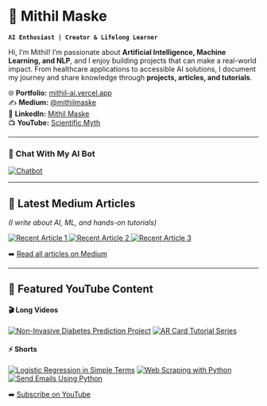 # 🤖 Mithil Maske  

**`AI Enthusiast | Creator & Lifelong Learner`**  

Hi, I’m Mithil! I’m passionate about **Artificial Intelligence, Machine Learning, and NLP**, and I enjoy building projects that can make a real-world impact. From healthcare applications to accessible AI solutions, I document my journey and share knowledge through **projects, articles, and tutorials**.  

🌐 **Portfolio:** [mithil-ai.vercel.app](https://mithil-ai.vercel.app)  
✍️ **Medium:** [@mithilmaske](https://medium.com/@mithilmaske)  
💼 **LinkedIn:** [Mithil Maske](https://www.linkedin.com/in/mithil-maske-408588225/)  
📺 **YouTube:** [Scientific Myth](https://www.youtube.com/@ScientificMyth)

---

### 💬 Chat With My AI Bot
[![Chatbot](https://img.shields.io/badge/Talk%20to%20My%20AI-Chat%20Now-brightgreen?style=for-the-badge&logo=chatbot)](https://mithil-ai.vercel.app/chat)

---

## 📝 Latest Medium Articles  

_(I write about AI, ML, and hands-on tutorials)_  

<a href="https://medium.com/@mithilmaske">
  <img src="https://github-readme-medium-recent-article.vercel.app/medium/@mithilmaske/0" alt="Recent Article 1">
</a>  

<a href="https://medium.com/@mithilmaske">
  <img src="https://github-readme-medium-recent-article.vercel.app/medium/@mithilmaske/1" alt="Recent Article 2">
</a>  

<a href="https://medium.com/@mithilmaske">
  <img src="https://github-readme-medium-recent-article.vercel.app/medium/@mithilmaske/2" alt="Recent Article 3">
</a>  

➡️ [Read all articles on Medium](https://medium.com/@mithilmaske)  

---

## 🎥 Featured YouTube Content  

#### 🎬 Long Videos  
[![Non-Invasive Diabetes Prediction Project](https://ytcards.demolab.com/?id=tXiVuTLMv98&title=Non-Invasive+Diabetes+Prediction+Project&lang=en&background_color=%230d1117&title_color=%23ffffff&stats_color=%23dedede&max_title_lines=1&width=250&border_radius=5&duration=1343)](https://youtu.be/tXiVuTLMv98)
[![AR Card Tutorial Series](https://ytcards.demolab.com/?id=f6TPUrc7F5g&title=AR+Card+Tutorial+Series&lang=en&background_color=%230d1117&title_color=%23ffffff&stats_color=%23dedede&max_title_lines=1&width=250&border_radius=5&duration=1200)](https://youtube.com/playlist?list=PLm4UQsyndlBNcFUqCx6qeFXRCjh16rOKB)

#### ⚡ Shorts  
[![Logistic Regression in Simple Terms](https://ytcards.demolab.com/?id=29zdNHDuc6A&title=Logistic+Regression+Algorithm+Explained&lang=en&background_color=%230d1117&title_color=%23ffffff&stats_color=%23dedede&max_title_lines=1&width=250&border_radius=5)](https://youtube.com/shorts/29zdNHDuc6A)
[![Web Scraping with Python](https://ytcards.demolab.com/?id=UDugdq4LS7k&title=Web+Scraping+News+Headlines+with+Python&lang=en&background_color=%230d1117&title_color=%23ffffff&stats_color=%23dedede&max_title_lines=1&width=250&border_radius=5)](https://youtube.com/shorts/UDugdq4LS7k)
[![Send Emails Using Python](https://ytcards.demolab.com/?id=4TLVnD3CFVc&title=Send+Emails+Using+Python&lang=en&background_color=%230d1117&title_color=%23ffffff&stats_color=%23dedede&max_title_lines=1&width=250&border_radius=5)](https://youtube.com/shorts/4TLVnD3CFVc)

➡️ [Subscribe on YouTube](https://www.youtube.com/@ScientificMyth)  
